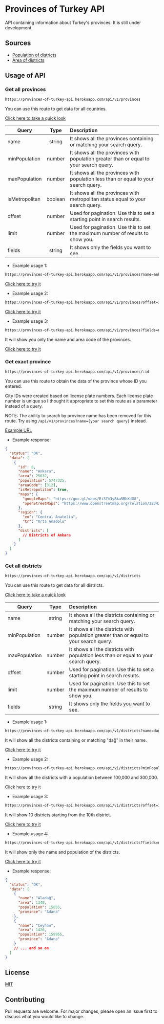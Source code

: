 # Provinces of Turkey API

API containing information about Turkey's provinces. It is still under development.

## Sources

- [Population of districts](https://biruni.tuik.gov.tr/medas)
- [Area of districts](https://web.archive.org/web/20190416051733/https://www.harita.gov.tr/images/urun/il_ilce_alanlari.pdf)

## Usage of API

### Get all provinces

```bash
https://provinces-of-turkey-api.herokuapp.com/api/v1/provinces
```

You can use this route to get data for all countries.

[Click here to take a quick look](https://provinces-of-turkey-api.herokuapp.com/api/v1/provinces)

| Query          |  Type   | Description                                                                            |
| -------------- | :-----: | :------------------------------------------------------------------------------------- |
| name           | string  | It shows all the provinces containing or matching your search query.                   |
| minPopulation  | number  | It shows all the provinces with population greater than or equal to your search query. |
| maxPopulation  | number  | It shows all the provinces with population less than or equal to your search query.    |
| isMetropolitan | boolean | It shows all the provinces with metropolitan status equal to your search query.        |
| offset         | number  | Used for pagination. Use this to set a starting point in search results.               |
| limit          | number  | Used for pagination. Use this to set the maximum number of results to show you.        |
| fields         | string  | It shows only the fields you want to see.                                              |

- Example usage 1:

```bash
https://provinces-of-turkey-api.herokuapp.com/api/v1/provinces?name=ankara
```

[Click here to try it](https://provinces-of-turkey-api.herokuapp.com/api/v1/provinces?name=ankara)

- Example usage 2:

```bash
https://provinces-of-turkey-api.herokuapp.com/api/v1/provinces?offset=10&limit=10
```

[Click here to try it](https://provinces-of-turkey-api.herokuapp.com/api/v1/provinces?offset=10&limit=10)

- Example usage 3:

```bash
https://provinces-of-turkey-api.herokuapp.com/api/v1/provinces?fields=name,areaCode
```

It will show you only the name and area code of the provinces.

[Click here to try it](https://provinces-of-turkey-api.herokuapp.com/api/v1/provinces?fields=name,areaCode)

### Get exact province

```bash
https://provinces-of-turkey-api.herokuapp.com/api/v1/provinces/:id
```

You can use this route to obtain the data of the province whose ID you entered.

City IDs were created based on license plate numbers. Each license plate number is unique so I thought it appropriate to set this route as a parameter instead of a query.

NOTE: The ability to search by province name has been removed for this route. Try using `/api/v1/provinces?name={your search query}` instead.

[Example URL](https://provinces-of-turkey-api.herokuapp.com/api/v1/provinces/6)

- Example response:

```json
{
  "status": "OK",
  "data": [
    {
      "id": 6,
      "name": "Ankara",
      "area": 25632,
      "population": 5747325,
      "areaCode": [312],
      "isMetropolitan": true,
      "maps": {
        "googleMaps": "https://goo.gl/maps/Ri3Zh3yBka5RhXdG8",
        "openStreetMaps": "https://www.openstreetmap.org/relation/223422"
      },
      "region": {
        "en": "Central Anatolia",
        "tr": "Orta Anadolu"
      },
      "districts": [
        // Districts of Ankara
      ]
    }
  ]
}
```

### Get all districts

```bash
https://provinces-of-turkey-api.herokuapp.com/api/v1/districts
```

You can use this route to get data for all districts.

[Click here to take a quick look](https://provinces-of-turkey-api.herokuapp.com/api/v1/districts)

| Query         |  Type  | Description                                                                            |
| ------------- | :----: | :------------------------------------------------------------------------------------- |
| name          | string | It shows all the districts containing or matching your search query.                   |
| minPopulation | number | It shows all the districts with population greater than or equal to your search query. |
| maxPopulation | number | It shows all the districts with population less than or equal to your search query.    |
| offset        | number | Used for pagination. Use this to set a starting point in search results.               |
| limit         | number | Used for pagination. Use this to set the maximum number of results to show you.        |
| fields        | string | It shows only the fields you want to see.                                              |

- Example usage 1:

```bash
https://provinces-of-turkey-api.herokuapp.com/api/v1/districts?name=dağ
```

It will show all the districts containing or matching "dağ" in their name.

[Click here to try it](https://provinces-of-turkey-api.herokuapp.com/api/v1/districts?name=dağ)

- Example usage 2:

```bash
https://provinces-of-turkey-api.herokuapp.com/api/v1/districts?minPopulation=100000&maxPopulation=300000
```

It will show all the districts with a population between 100,000 and 300,000.

[Click here to try it](https://provinces-of-turkey-api.herokuapp.com/api/v1/districts?minPopulation=100000&maxPopulation=300000)

- Example usage 3:

```bash
https://provinces-of-turkey-api.herokuapp.com/api/v1/districts?offset=10&limit=10
```

It will show 10 districts starting from the 10th district.

[Click here to try it](https://provinces-of-turkey-api.herokuapp.com/api/v1/districts?offset=10&limit=10)

- Example usage 4:

```bash
https://provinces-of-turkey-api.herokuapp.com/api/v1/districts?fields=name,population
```

It will show only the name and population of the districts.

[Click here to try it](https://provinces-of-turkey-api.herokuapp.com/api/v1/districts?fields=name,population)

- Example response:

```json
{
  "status": "OK",
  "data": [
    {
      "name": "Aladağ",
      "area": 1340,
      "population": 15855,
      "province": "Adana"
    },
    {
      "name": "Ceyhan",
      "area": 1426,
      "population": 159955,
      "province": "Adana"
    }
    // ... and so on
  ]
}
```

## License

[MIT](https://choosealicense.com/licenses/mit/)

## Contributing

Pull requests are welcome. For major changes, please open an issue first to discuss what you would like to change.
